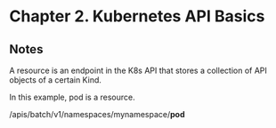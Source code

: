 # Chapter 2. Kubernetes API Basics

## Notes

A resource is an endpoint in the K8s API that stores a collection of API objects of a certain Kind.

In this example, pod is a resource.

&#x20;/apis/batch/v1/namespaces/mynamespace/**pod**

